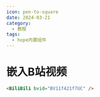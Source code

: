 ```yaml
---
icon: pen-to-square
date: 2024-03-21
category:
  - 教程
tags:
  - hope内置组件
---
```


# 嵌入B站视频

<BiliBili bvid="BV11f421f7UC" />

```HTML
<BiliBili bvid="BV11f421f7UC" />
```